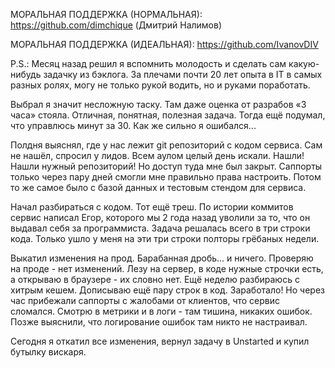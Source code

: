 МОРАЛЬНАЯ ПОДДЕРЖКА (НОРМАЛЬНАЯ): https://github.com/dimchique (Дмитрий Налимов)

МОРАЛЬНАЯ ПОДДЕРЖКА (ИДЕАЛЬНАЯ): https://github.com/IvanovDIV

P.S.:
Месяц назад решил я вспомнить молодость и сделать сам какую-нибудь задачку из бэклога. За плечами почти 20 лет опыта в IT в самых разных ролях, могу не только рукой водить, но и руками поработать.

Выбрал я значит несложную таску. Там даже оценка от разрабов «3 часа» стояла. Отличная, понятная, полезная задача. Тогда ещё подумал, что управлюсь минут за 30. Как же сильно я ошибался...

Полдня выяснял, где у нас лежит git репозиторий с кодом сервиса. Сам не нашёл, спросил у лидов. Всем аулом целый день искали. Нашли! Нашли нужный репозиторий! Но доступ туда мне был закрыт. Саппорты только через пару дней смогли мне правильно права настроить. Потом то же самое было с базой данных и тестовым стендом для сервиса.

Начал разбираться с кодом. Тот ещё треш. По истории коммитов сервис написал Егор, которого мы 2 года назад уволили за то, что он выдавал себя за программиста. Задача решалась всего в три строки кода. Только ушло у меня на эти три строки полторы грёбаных недели.

Выкатил изменения на прод. Барабанная дробь... и ничего. Проверяю на проде - нет изменений. Лезу на сервер, в коде нужные строчки есть, а открываю в браузере - их словно нет. Ещё неделю разбираюсь с хитрым кешем. Дописываю ещё пару строк в код. Заработало! Но через час прибежали саппорты с жалобами от клиентов, что сервис сломался. Смотрю в метрики и в логи - там тишина, никаких ошибок. Позже выяснили, что логирование ошибок там никто не настраивал.

Сегодня я откатил все изменения, вернул задачу в Unstarted и купил бутылку вискаря.
